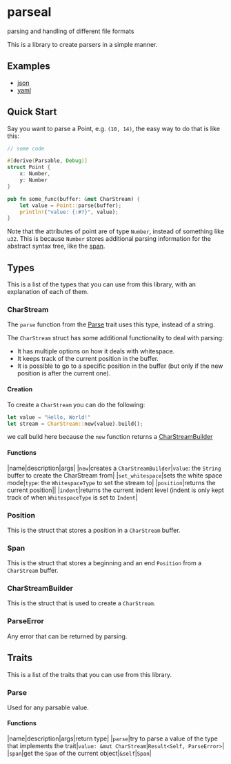 # parseal
parsing and handling of different file formats

This is a library to create parsers in a simple manner.

## Examples
- [json](examples/json/main.rs)
- [yaml](examples/yaml/main.rs)

## Quick Start
Say you want to parse a Point, e.g. `(10, 14)`, the easy way to do that is like this:
```rs
// some code

#[derive(Parsable, Debug)]
struct Point {
	x: Number,
	y: Number
}

pub fn some_func(buffer: &mut CharStream) {
	let value = Point::parse(buffer);
	println!("value: {:#?}", value);
}
```

Note that the attributes of point are of type `Number`, instead of something like `u32`. This is because `Number` stores additional parsing information for the abstract syntax tree, like the [span](#Span).

## Types
This is a list of the types that you can use from this library, with an explanation of each of them.
### CharStream
The `parse` function from the [Parse](#Parse) trait uses this type, instead of a string.

The `CharStream` struct has some additional functionality to deal with parsing:
- It has multiple options on how it deals with whitespace.
- It keeps track of the current position in the buffer.
- It is possible to go to a specific position in the buffer (but only if the new position is after the current one).

#### Creation
To create a `CharStream` you can do the following:
```rs
let value = "Hello, World!"
let stream = CharStream::new(value).build();
```

we call build here because the `new` function returns a [CharStreamBuilder](#CharStreamBuilder)

#### Functions
|name|description|args|
|`new`|creates a `CharStreamBuilder`|`value`: the `String` buffer to create the CharStream from|
|`set_whitespace`|sets the white space mode|`type`: the `WhitespaceType` to set the stream to|
|`position`|returns the current position||
|`indent`|returns the current indent level (indent is only kept track of when `WhitespaceType` is set to `Indent`|
### Position
This is the struct that stores a position in a `CharStream` buffer.
### Span
This is the struct that stores a beginning and an end `Position` from a `CharStream` buffer.
### CharStreamBuilder
This is the struct that is used to create a `CharStream`.
### ParseError
Any error that can be returned by parsing.

## Traits
This is a list of the traits that you can use from this library.
### Parse
Used for any parsable value.
#### Functions
|name|description|args|return type|
|`parse`|try to parse a value of the type that implements the trait|`value: &mut CharStream`|`Result<Self, ParseError>`|
|`span`|get the `Span` of the current object|`&self`|`Span`|
